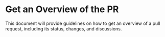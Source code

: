# Get an Overview of the PR

This document will provide guidelines on how to get an overview of a pull request, including its status, changes, and discussions.